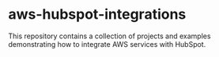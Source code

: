 # aws-hubspot-integrations
This repository contains a collection of projects and examples demonstrating how to integrate AWS services with HubSpot.
